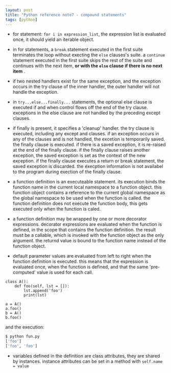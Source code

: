 ```yaml
---
layout: post
title: "Python reference note7 - compound statements"
tags: [python]
---
```


* for statement: `for i in expression_list`, the expression list is evaluated 
once, it should yield an iterable object.

* in for statements, a `break` statement executed in the first suite terminates 
the loop without execting the `else` clauses's suite. a `continue` statement
executed in the first suite skips the rest of the suite and continues with the
next item, **or with the `else` clause if there is no next item** .

* if two nested handlers exist for the same exception, and the exception occurs
in the try clause of the inner handler, the outer handler will not handle the 
exception.

* in `try...else...finally...` statements, the optional else clause is executed
if and when control flows off the end of the try clause. exceptions in the else
clause are not handled by the preceding except clauses.

* if finally is present, it specifies a 'cleanup' handler. the try clause is 
executed, including any except and clauses. if an exception occurs in any of 
the clauses and is not handled, the excetion is temporarily saved. the finally 
clause is executed. if there is a saved exception, it is re-raised at the end 
of the finally clause. if the finally clause raises another exception, the 
saved exception is set as the context of the new exception. if the finally 
clause executes a return or break statement, the saved exception is discarded.
the execption information is not availabel to the program during exection of 
the finally clause.

* a function definition is an executeable statement. its execution binds the 
function name in the current local namespace to a function object. this 
function object contains a reference to the current global namespace as the 
global namespace to be used when the function is called. the function definition
does not execute the function body, this gets executed only when the function 
is caled.

* a function definition may be wrapped by one or more decorator expressions. 
decorator expressions are evaluated when the function is defined, in the scope
that contains the function definition. the result must be a callable, which is
invoked with the function object as the only argument. the returnd value is 
bound to the function name instead of the function object.

* default parameter values are evaluated from left to right when the function
definition is executed. this means that the expression is evaluated once, when 
the function is defined, and that the same 'pre-computed' value is used for 
each call.

```python3
class A():
    def foo(self, lst = []):
        lst.append('foo')
        print(lst)

a = A()
a.foo()
b = A()
b.foo()
```

and the execution:

```bash
$ python fun.py 
['foo']
['foo', 'foo']
```
* variables defined in the definition are class attributes, they are shared
by instances. instance attributes can be set in a method with `self.name = value`
